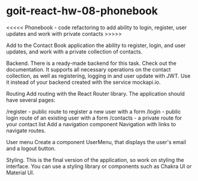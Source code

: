 # goit-react-hw-08-phonebook

<<<<< Phonebook - code refactoring to add ability to login, register, user updates and work with private contacts >>>>>

Add to the Contact Book application the ability to register, login, and user updates, and work with a private collection of contacts.

Backend.
There is a ready-made backend for this task. Check out the documentation. It supports all necessary operations on the contact collection, as well as registering, logging in and user update with JWT. Use it instead of your backend created with the service mockapi.io.

Routing
Add routing with the React Router library. The application should have several pages:

/register - public route to register a new user with a form
/login - public login route of an existing user with a form
/contacts - a private route for your contact list
Add a navigation component Navigation with links to navigate routes.

User menu
Create a component UserMenu, that displays the user's email and a logout button.

Styling.
This is the final version of the application, so work on styling the interface. You can use a styling library or components such as Chakra UI or Material UI.
